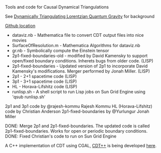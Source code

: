 Tools and code for Causal Dynamical Triangulations

See [Dynamically Triangulating Lorentzian Quantum Gravity][1] for background

[Github location][2]

* dataviz.nb - Mathematica file to convert CDT output files into nice movies
* SurfaceOfResolution.m - Mathematica Algorithms for dataviz.nb
* gr.nb - Symbolically compute the Einstein tensor
* 2p1-fixed-boundaries-old - modified by David Kamensky to support open/fixed boundary conditions. Inherets bugs from older code. (LISP)
* 2p1-fixed-boundaries - Updated version of 2p1 to incorporate David Kamensky's modifications. Merger performed by Jonah Miller. (LISP)
* 2p1 - 2+1 spacetime code (LISP)
* 3p1 - 3+1 spacetime code (LISP)
* HL - Horava-Lifshitz code (LISP)
* runlisp.sh - A shell script to run Lisp jobs on Sun Grid Engine using 'qsub runlisp.sh'

2p1 and 3p1 code by @rajesh-kommu Rajesh Kommu
HL (Horava-Lifshitz) code by Christian Anderson
2p1-fixed-boundaries by @Yurlungur Jonah Miller

DONE: Merge 2p1 and 2p1-fixed-boundaries. The updated code is called 2p1-fixed-boundaries. Works for open or periodic boundary conditions.
DONE: Fixed Christian's code to run on Sun Grid Engine

A C++ implementation of CDT using CGAL, [CDT++][3] is being developed [here][3].

[1]: http://arxiv.org/abs/hep-th/0105267
[2]: https://github.com/ucdavis/CDT
[3]: https://github.com/acgetchell/CDT-plusplus
